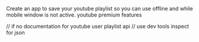 Create an app to save your youtube playlist so you can use offline and while mobile window is not active.
youtube premium features

// if no documentation for youtube user playlist api
// use dev tools inspect for json
